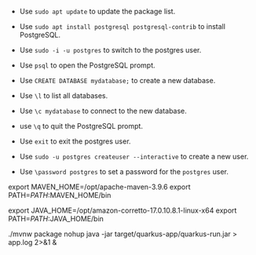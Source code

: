 - Use `sudo apt update` to update the package list.

- Use `sudo apt install postgresql postgresql-contrib` to install PostgreSQL.

- Use `sudo -i -u postgres` to switch to the postgres user.

- Use `psql` to open the PostgreSQL prompt.

- Use `CREATE DATABASE mydatabase;` to create a new database.

- Use `\l` to list all databases.

- Use `\c mydatabase` to connect to the new database.

- use `\q` to quit the PostgreSQL prompt.

- Use `exit` to exit the postgres user.

- Use `sudo -u postgres createuser --interactive` to create a new user.

- Use `\password postgres` to set a password for the `postgres` user.

export MAVEN_HOME=/opt/apache-maven-3.9.6
export PATH=$PATH:$MAVEN_HOME/bin

export JAVA_HOME=/opt/amazon-corretto-17.0.10.8.1-linux-x64
export PATH=$PATH:$JAVA_HOME/bin

./mvnw package
nohup java -jar target/quarkus-app/quarkus-run.jar > app.log 2>&1 &
